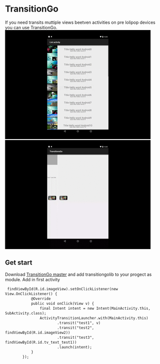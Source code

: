 # TransitionGo 
If you need transits muttiple views beetven activities on pre lolipop devices you can use TransitionGo.
![list](docs/list.gif)![activity](docs/activity.gif)

## Get start
Download [TransitionGo master](https://github.com/EnterPrayz/TransitionsGo/archive/master.zip) and add transitiongolib to your progect as module.
Add in first activity 

```
 findViewById(R.id.imageView).setOnClickListener(new View.OnClickListener() {
            @Override
            public void onClick(View v) {
                final Intent intent = new Intent(MainActivity.this, SubActivity.class);
                ActivityTransitionLauncher.with(MainActivity.this)
                        .transit("test1", v)
                        .transit("test2", findViewById(R.id.imageView2))
                        .transit("test3", findViewById(R.id.tv_text_test1))
                        .launch(intent);
            }
        });
```
